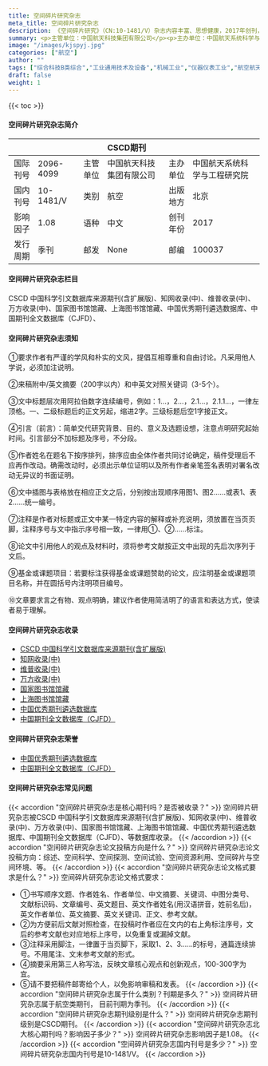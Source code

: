 ```yaml
---
title: 空间碎片研究杂志
meta_title: 空间碎片研究杂志
description: 《空间碎片研究》（CN:10-1481/V）杂志内容丰富、思想健康，2017年创刊，目前以季年刊形式发行，刊物对外积极扩大宣传，致力于提高杂志质量与影响。 杂志的主要内容涵盖空间碎片监测、预警、防护、减缓、主动清除以及相关的政策和法律研究。它旨在为科学家、工程师、政策制定者以及对空间环境和空间碎片问题感兴趣的学者提供一个专业的交流平台。通过发表国内外空间碎片研究的最新计划、活动和研究成果，杂志推动了空间碎片领域的学术发展和技术创新。 该杂志的学术质量得到了认可，其文章被CSCD中国科学引文数据库来源期刊(含扩展版)、知网、维普、万方等数据库收录。此外，该杂志还获得了中国优秀期刊遴选数据库、中国期刊全文数据库（CJFD）等荣誉。杂志不仅关注理论研究，还强调实证研究和技术创新，鼓励基于最新观测数据、模拟结果和实验验证的研究。这种综合性的研究视角有助于全面分析空间碎片问题，并为制定有效的减缓措施提供科学依据。
summary: <p>主管单位：中国航天科技集团有限公司</p><p>主办单位：中国航天系统科学与工程研究院</p><p>发行级别：CSCD期刊</p><p>发行周期：季刊</p>
image: "/images/kjspyj.jpg"
categories: ["航空"]
author: ""
tags: ["综合科技B类综合","工业通用技术及设备","机械工业","仪器仪表工业","航空航天科学与工程","武器工业与军事技术","铁路运输","公路与水路运输","汽车工业","船舶工业","水利水电工程","建筑科学与工程","动力工程","核科学技术","新能源","电力工业",]
draft: false
weight: 1
---
```


{{< toc >}}

#### 空间碎片研究杂志简介
|               |                               |               | CSCD期刊        |               |                           |
| ------------: | :---------------------------- | ------------: | :---------------------------- | ------------: | :------------------------ |
| 国际刊号      | 2096-4099   | 主管单位      | 中国航天科技集团有限公司     | 主办单位      | 中国航天系统科学与工程研究院     |
| 国内刊号      | 10-1481/V        | 类别          | 航空       | 出版地方      | 北京           |
| 影响因子      | 1.08        | 语种          | 中文             | 创刊年份      | 2017    |
| 发行周期      | 季刊    | 邮发          | None              | 邮编          | 100037      |

#### 空间碎片研究杂志栏目
<span>CSCD 中国科学引文数据库来源期刊(含扩展版)</span>、<span>知网收录(中)</span>、<span>维普收录(中)</span>、<span>万方收录(中)</span>、<span>国家图书馆馆藏</span>、<span>上海图书馆馆藏</span>、<span>中国优秀期刊遴选数据库</span>、<span>中国期刊全文数据库（CJFD）</span>、

#### 空间碎片研究杂志须知
<p><p>
	①要求作者有严谨的学风和朴实的文风，提倡互相尊重和自由讨论。凡采用他人学说，必须加注说明。
</p><p>
	②来稿附中/英文摘要（200字以内）和中英文对照关键词（3-5个）。
</p><p>
	③文中标题层次用阿拉伯数字连续编号，例如：1…，2…，2.1…，2.1.1…，一律左顶格。一、二级标题后的正文另起，缩进2字。三级标题后空1字接正文。
</p><p>
	④引言（前言）：简单交代研究背景、目的、意义及选题设想，注意点明研究起始时间。引言部分不加标题及序号，不分段。
</p><p>
	⑤作者姓名在题名下按序排列，排序应由全体作者共同讨论确定，稿件受理后不应再作改动。确需改动时，必须出示单位证明以及所有作者亲笔签名表明对署名改动无异议的书面证明。
</p><p>
	⑥文中插图与表格放在相应正文之后，分别按出现顺序用图1、图2……或表1、表2……统一编号。
</p><p>
	⑦注释是作者对标题或正文中某一特定内容的解释或补充说明，须放置在当页页脚，注释序号与文中指示序号相一致，一律用①、②……标注。
</p><p>
	⑧论文中引用他人的观点及材料时，须将参考文献按正文中出现的先后次序列于文后。
</p><p>
	⑨基金或课题项目：若要标注获得基金或课题赞助的论文，应注明基金或课题项目名称，并在圆括号内注明项目编号。
</p><p>
	⑩文章要求言之有物、观点明确，建议作者使用简洁明了的语言和表达方式，使读者易于理解。
</p></p>


#### 空间碎片研究杂志收录
<ul>
    <li class="inline-block">
        <a class="bg-theme-light hover:bg-primary dark:bg-darkmode-theme-light dark:hover:bg-darkmode-primary dark:hover:text-dark m-1 block rounded px-3 py-1 hover:text-white" href="#空间碎片研究杂志收录">
        CSCD 中国科学引文数据库来源期刊(含扩展版)
        </a>
    </li>
    <li class="inline-block">
        <a class="bg-theme-light hover:bg-primary dark:bg-darkmode-theme-light dark:hover:bg-darkmode-primary dark:hover:text-dark m-1 block rounded px-3 py-1 hover:text-white" href="#空间碎片研究杂志收录">
        知网收录(中)
        </a>
    </li>
    <li class="inline-block">
        <a class="bg-theme-light hover:bg-primary dark:bg-darkmode-theme-light dark:hover:bg-darkmode-primary dark:hover:text-dark m-1 block rounded px-3 py-1 hover:text-white" href="#空间碎片研究杂志收录">
        维普收录(中)
        </a>
    </li>
    <li class="inline-block">
        <a class="bg-theme-light hover:bg-primary dark:bg-darkmode-theme-light dark:hover:bg-darkmode-primary dark:hover:text-dark m-1 block rounded px-3 py-1 hover:text-white" href="#空间碎片研究杂志收录">
        万方收录(中)
        </a>
    </li>
    <li class="inline-block">
        <a class="bg-theme-light hover:bg-primary dark:bg-darkmode-theme-light dark:hover:bg-darkmode-primary dark:hover:text-dark m-1 block rounded px-3 py-1 hover:text-white" href="#空间碎片研究杂志收录">
        国家图书馆馆藏
        </a>
    </li>
    <li class="inline-block">
        <a class="bg-theme-light hover:bg-primary dark:bg-darkmode-theme-light dark:hover:bg-darkmode-primary dark:hover:text-dark m-1 block rounded px-3 py-1 hover:text-white" href="#空间碎片研究杂志收录">
        上海图书馆馆藏
        </a>
    </li>
    <li class="inline-block">
        <a class="bg-theme-light hover:bg-primary dark:bg-darkmode-theme-light dark:hover:bg-darkmode-primary dark:hover:text-dark m-1 block rounded px-3 py-1 hover:text-white" href="#空间碎片研究杂志收录">
        中国优秀期刊遴选数据库
        </a>
    </li>
    <li class="inline-block">
        <a class="bg-theme-light hover:bg-primary dark:bg-darkmode-theme-light dark:hover:bg-darkmode-primary dark:hover:text-dark m-1 block rounded px-3 py-1 hover:text-white" href="#空间碎片研究杂志收录">
        中国期刊全文数据库（CJFD）
        </a>
    </li>
</ul>



#### 空间碎片研究杂志荣誉
<ul>
    <li class="inline-block">
        <a class="bg-theme-light hover:bg-primary dark:bg-darkmode-theme-light dark:hover:bg-darkmode-primary dark:hover:text-dark m-1 block rounded px-3 py-1 hover:text-white" href="#空间碎片研究杂志荣誉">
        中国优秀期刊遴选数据库
        </a>
    </li>
    <li class="inline-block">
        <a class="bg-theme-light hover:bg-primary dark:bg-darkmode-theme-light dark:hover:bg-darkmode-primary dark:hover:text-dark m-1 block rounded px-3 py-1 hover:text-white" href="#空间碎片研究杂志荣誉">
        中国期刊全文数据库（CJFD）
        </a>
    </li>
</ul>












#### 空间碎片研究杂志常见问题
{{< accordion "空间碎片研究杂志是核心期刊吗？是否被收录？" >}}
空间碎片研究杂志被CSCD 中国科学引文数据库来源期刊(含扩展版)、知网收录(中)、维普收录(中)、万方收录(中)、国家图书馆馆藏、上海图书馆馆藏、中国优秀期刊遴选数据库、中国期刊全文数据库（CJFD）、等数据库收录。
{{< /accordion >}}
{{< accordion "空间碎片研究杂志论文投稿方向是什么？" >}}
空间碎片研究杂志论文投稿方向：综述、空间科学、空间探测、空间试验、空间资源利用、空间碎片与空间环境、等。
{{< /accordion >}}
{{< accordion "空间碎片研究杂志论文格式要求是什么？" >}}
空间碎片研究杂志论文格式要求：
- ①书写顺序文题、作者姓名、作者单位、中文摘要、关键词、中图分类号、文献标识码、文章编号、英文题目、英文作者姓名(用汉语拼音，姓前名后)，英文作者单位、英文摘要、英文关键词、正文、参考文献。
- ②为方便前后文献对照检查，在投稿时作者应在文内的右上角标注序号，文后的参考文献也对应地标上序号，以免重复或漏掉文献。
- ③注释采用脚注，一律置于当页脚下，采取1、2、3……的标号，通篇连续排号。不用尾注、文末参考文献的形式。
- ④摘要采用第三人称写法，反映文章核心观点和创新观点，100-300字为宜。
- ⑤请不要把稿件邮寄给个人，以免影响审稿和发表。
{{< /accordion >}}
{{< accordion "空间碎片研究杂志属于什么类别？刊期是多久？" >}}
空间碎片研究杂志属于航空类期刊， 目前刊期为季刊。
{{< /accordion >}}
{{< accordion "空间碎片研究杂志期刊级别是什么？" >}}
空间碎片研究杂志期刊级别是CSCD期刊。
{{< /accordion >}}
{{< accordion "空间碎片研究杂志北大核心期刊吗？影响因子多少？" >}}
空间碎片研究杂志影响因子是1.08。
{{< /accordion >}}
{{< accordion "空间碎片研究杂志国内刊号是多少？" >}}
空间碎片研究杂志国内刊号是10-1481/V。
{{< /accordion >}}